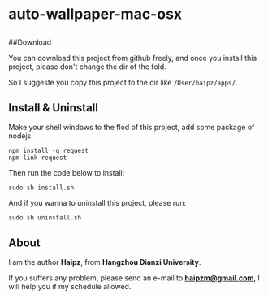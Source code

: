 # auto-wallpaper-mac-osx

## 

##Download

You can download this project from github freely, and once you install this project, please don't change the dir of the fold.

So I suggeste you copy this project to the dir like `/User/haipz/apps/`.

## Install & Uninstall

Make your shell windows to the flod of this project, add some package of nodejs:

```
npm install -g request
npm link request
```

Then run the code below to install:

```
sudo sh install.sh
```

And if you wanna to uninstall this project, please run:

```
sudo sh uninstall.sh
```

## About

I am the author **Haipz**, from **Hangzhou Dianzi University**.

If you suffers any problem, please send an e-mail to **haipzm@gmail.com**, I will help you if my schedule allowed.